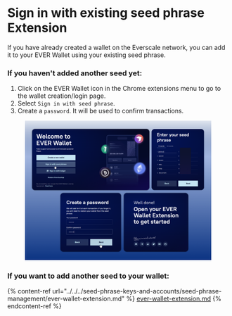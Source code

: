 # Sign in with existing seed phrase Extension

If you have already created a wallet on the Everscale network, you can add it to your EVER Wallet using your existing seed phrase.

### If you haven't added another seed yet:

1. Click on the EVER Wallet icon in the Chrome extensions menu to go to the wallet creation/login page.
2. Select `Sign in with seed phrase`.
3. Create a `password`. It will be used to confirm transactions.

<figure><img src="../../../.gitbook/assets/image (2).png" alt=""><figcaption></figcaption></figure>

### If you want to add another seed to your wallet:

{% content-ref url="../../../seed-phrase-keys-and-accounts/seed-phrase-management/ever-wallet-extension.md" %}
[ever-wallet-extension.md](../../../seed-phrase-keys-and-accounts/seed-phrase-management/ever-wallet-extension.md)
{% endcontent-ref %}
